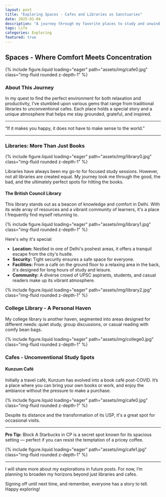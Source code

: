 ```yaml
---
layout: post
title: "Exploring Spaces - Cafes and Libraries as Sanctuaries"
date: 2025-01-04
description: "A journey through my favorite places to study and unwind: from bustling libraries to serene cafes."
tags: Life
categories: Exploring
featured: true
---
```


## Spaces - Where Comfort Meets Concentration

{% include figure.liquid loading="eager" path="assets/img/cafe0.jpg" class="img-fluid rounded z-depth-1" %}

### About This Journey

In my quest to find the perfect environment for both relaxation and productivity, I've stumbled upon various gems that range from traditional libraries to unconventional cafes. Each place holds a special story and a unique atmosphere that helps me stay grounded, grateful, and inspired.

---

“If it makes you happy, it does not have to make sense to the world.”

---

### Libraries: More Than Just Books

{% include figure.liquid loading="eager" path="assets/img/library0.jpg" class="img-fluid rounded z-depth-1" %}

Libraries have always been my go-to for focused study sessions. However, not all libraries are created equal. My journey took me through the good, the bad, and the ultimately perfect spots for hitting the books.

#### The British Council Library

This library stands out as a beacon of knowledge and comfort in Delhi. With its wide array of resources and a vibrant community of learners, it's a place I frequently find myself returning to.

{% include figure.liquid loading="eager" path="assets/img/library1.jpg" class="img-fluid rounded z-depth-1" %}

Here's why it's special:
- **Location:** Nestled in one of Delhi's poshest areas, it offers a tranquil escape from the city's hustle.
- **Security:** Tight security ensures a safe space for everyone.
- **Facilities:** From a café on the ground floor to a relaxing area in the back, it's designed for long hours of study and leisure.
- **Community:** A diverse crowd of UPSC aspirants, students, and casual readers make up its vibrant atmosphere.

{% include figure.liquid loading="eager" path="assets/img/library2.jpg" class="img-fluid rounded z-depth-1" %}

### College Library - A Personal Haven

My college library is another haven, segmented into areas designed for different needs: quiet study, group discussions, or casual reading with comfy bean bags.

{% include figure.liquid loading="eager" path="assets/img/college0.jpg" class="img-fluid rounded z-depth-1" %}

### Cafes - Unconventional Study Spots

#### Kunzum Café

Initially a travel café, Kunzum has evolved into a book café post-COVID. It’s a place where you can bring your own books or work, and enjoy the ambiance without the pressure to make a purchase.

{% include figure.liquid loading="eager" path="assets/img/cafe0.jpg" class="img-fluid rounded z-depth-1" %}

Despite its distance and the transformation of its USP, it's a great spot for occasional visits.

---

**Pro Tip:** Block A Starbucks in CP is a secret spot known for its spacious setting — perfect if you can resist the temptation of a pricey coffee.

{% include figure.liquid loading="eager" path="assets/img/cafe1.jpg" class="img-fluid rounded z-depth-1" %}

---

I will share more about my explorations in future posts. For now, I’m planning to broaden my horizons beyond just libraries and cafes.

Signing off until next time, and remember, everyone has a story to tell. Happy exploring!
